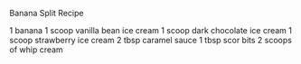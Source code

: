 Banana Split Recipe 

1 banana 
1 scoop vanilla bean ice cream
1 scoop dark chocolate ice cream
1 scoop strawberry ice cream
2 tbsp caramel sauce
1 tbsp scor bits 
2 scoops of whip cream 
